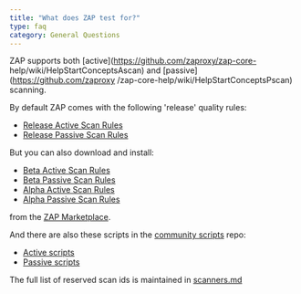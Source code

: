 ```yaml
---
title: "What does ZAP test for?"
type: faq
category: General Questions
---
```


ZAP supports both [active](https://github.com/zaproxy/zap-core-
help/wiki/HelpStartConceptsAscan) and [passive](https://github.com/zaproxy
/zap-core-help/wiki/HelpStartConceptsPscan) scanning.

By default ZAP comes with the following 'release' quality rules:

  * [Release Active Scan Rules](https://github.com/zaproxy/zap-core-help/wiki/HelpAddonsAscanrulesAscanrules)
  * [Release Passive Scan Rules](https://github.com/zaproxy/zap-core-help/wiki/HelpAddonsPscanrulesPscanrules)

But you can also download and install:

  * [Beta Active Scan Rules](https://github.com/zaproxy/zap-extensions/wiki/HelpAddonsAscanrulesBetaAscanbeta)
  * [Beta Passive Scan Rules](https://github.com/zaproxy/zap-extensions/wiki/HelpAddonsPscanrulesBetaPscanbeta)
  * [Alpha Active Scan Rules](https://github.com/zaproxy/zap-extensions/wiki/HelpAddonsAscanrulesAlphaAscanalpha)
  * [Alpha Passive Scan Rules](https://github.com/zaproxy/zap-extensions/wiki/HelpAddonsPscanrulesAlphaPscanalpha)

from the [ZAP Marketplace](https://github.com/zaproxy/zap-extensions/wiki).

And there are also these scripts in the [community
scripts](https://github.com/zaproxy/community-scripts) repo:

  * [Active scripts](https://github.com/zaproxy/community-scripts/tree/master/active)
  * [Passive scripts](https://github.com/zaproxy/community-scripts/tree/master/passive)

The full list of reserved scan ids is maintained in
[scanners.md](https://github.com/zaproxy/zaproxy/blob/develop/docs/scanners.md)
